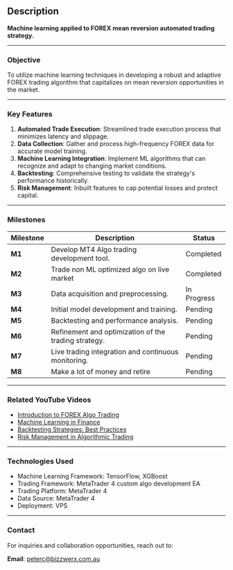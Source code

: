 ## **Description**


**Machine learning applied to FOREX mean reversion automated trading strategy.**

---

### **Objective**
To utilize machine learning techniques in developing a robust and adaptive FOREX trading algorithm that capitalizes on mean reversion opportunities in the market.

---

### **Key Features**

1. **Automated Trade Execution**: Streamlined trade execution process that minimizes latency and slippage.
2. **Data Collection**: Gather and process high-frequency FOREX data for accurate model training.
3. **Machine Learning Integration**: Implement ML algorithms that can recognize and adapt to changing market conditions.
4. **Backtesting**: Comprehensive testing to validate the strategy's performance historically.
5. **Risk Management**: Inbuilt features to cap potential losses and protect capital.

---

### **Milestones**

| Milestone | Description                                      | Status     |
|-----------|--------------------------------------------------|------------|
| **M1**    | Develop MT4 Algo trading development tool.        | Completed  |
| **M2**    | Trade non ML optimized algo on live market        | Completed  |
| **M3**    | Data acquisition and preprocessing.               | In Progress|
| **M4**    | Initial model development and training.          | Pending    |
| **M5**    | Backtesting and performance analysis.            | Pending    |
| **M6**    | Refinement and optimization of the trading strategy.| Pending |
| **M7**    | Live trading integration and continuous monitoring.| Pending  |
| **M8**    | Make a lot of money and retire                   | Pending  |



---

### **Related YouTube Videos**

- [Introduction to FOREX Algo Trading](https://www.youtube.com/watch?v=examplelink1)
- [Machine Learning in Finance](https://www.youtube.com/watch?v=examplelink2)
- [Backtesting Strategies: Best Practices](https://www.youtube.com/watch?v=examplelink3)
- [Risk Management in Algorithmic Trading](https://www.youtube.com/watch?v=examplelink4)

---

### **Technologies Used**

- Machine Learning Framework: TensorFlow, XGBoost
- Trading Framework: MetaTrader 4 custom algo development EA
- Trading Platform: MetaTrader 4
- Data Source: MetaTrader 4
- Deployment: VPS

---

### **Contact**

For inquiries and collaboration opportunities, reach out to: 

**Email**: [peterc@bizzwerx.com.au](mailto:peterc@bizzwerx.com.au)

